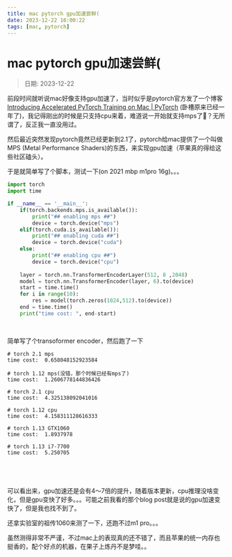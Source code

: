 ```yaml
---
title: mac pytorch gpu加速尝鲜(
date: 2023-12-22 16:00:22
tags: [mac, pytorch]
---
```

# mac pytorch gpu加速尝鲜(
> 日期: 2023-12-22

前段时间就听说mac好像支持gpu加速了，当时似乎是pytorch官方发了一个博客[Introducing Accelerated PyTorch Training on Mac | PyTorch](https://pytorch.org/blog/introducing-accelerated-pytorch-training-on-mac/) (卧槽原来已经一年了)，我记得刚出的时候是只支持cpu来着，难道说一开始就支持mps了🤔？无所谓了，反正我一直没用过。

然后最近突然发现pytorch竟然已经更新到2.1了，pytorch给mac提供了一个叫做MPS (Metal Performance Shaders)的东西，来实现gpu加速（苹果真的得给这些社区磕头）。

于是就简单写了个脚本，测试一下(on 2021 mbp m1pro 16g)。。。

```python
import torch
import time

if __name__ == '__main__':
    if(torch.backends.mps.is_available()):
        print("## enabling mps ##")
        device = torch.device("mps")
    elif(torch.cuda.is_available()):
        print("## enabling cuda ##")
        device = torch.device("cuda")
    else:
        print("## enabling cpu ##")
        device = torch.device("cpu")
    
    layer = torch.nn.TransformerEncoderLayer(512, 8 ,2048)
    model = torch.nn.TransformerEncoder(layer, 6).to(device)
    start = time.time()
    for i in range(10):
        res = model(torch.zeros(1024,512).to(device))
    end = time.time()
    print("time cost: ", end-start)
    
        

```

简单写了个transoformer encoder，然后跑了一下

```
# torch 2.1 mps
time cost:  0.658048152923584

# torch 1.12 mps(没错，那个时候已经有mps了)
time cost:  1.2606778144836426

# torch 2.1 cpu
time cost:  4.325138092041016

# torch 1.12 cpu
time cost:  4.158311128616333

# torch 1.13 GTX1060
time cost:  1.8937978

# torch 1.13 i7-7700
time cost:  5.250705





```

可以看出来，gpu加速还是会有4～7倍的提升，随着版本更新，cpu推理没啥变化，但是gpu变快了好多。。。可能之前我看的那个blog post就是说的gpu加速变快了，但是我也找不到了。

还拿实验室的祖传1060来测了一下，还跑不过m1 pro。。。

虽然测得非常不严谨，不过mac上的表现真的还不错了，而且苹果的统一内存也挺香的，配个好点的机器，在果子上炼丹不是梦哇。。







